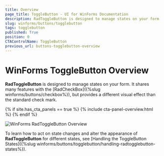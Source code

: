 ```yaml
---
title: Overview
page_title: ToggleButton - UI for WinForms Documentation
description: RadToggleButton is designed to manage states on your form. It shares many features with the RadCheckBox, but provides a different visual effect than the standard check mark. 
slug: winforms/buttons/togglebutton
tags: togglebutton
published: True
position: 0
CTAControlName: ToggleButton
previous_url: buttons-togglebutton-overview
---
```


# WinForms ToggleButton Overview


__RadToggleButton__ is designed to manage states on your form. It shares many features with the [RadCheckBox]({%slug winforms/buttons/checkbox%}), but provides a different visual effect than the standard check mark. 

{% if site.has_cta_panels == true %}
{% include cta-panel-overview.html %}
{% endif %}

![WinForms RadToggleButton Overview](images/buttons-togglebutton-overview001.png)

To learn how to act on state changes and alter the appearance of __RadToggleButton__ for different states, see [Handling the ToggleButton States]({%slug winforms/buttons/togglebutton/handling-radtogglebutton-states%}).
